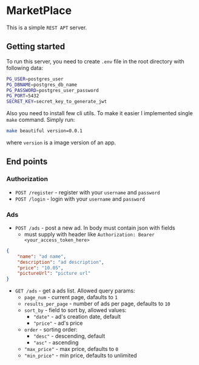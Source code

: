 # MarketPlace

This is a simple `REST APT` server.

## Getting started

To run this server, you need to create `.env` file in the root directory with following data:

```bash
PG_USER=postgres_user
PG_DBNAME=postgres_db_name
PG_PASSWORD=postgres_user_password
PG_PORT=5432
SECRET_KEY=secret_key_to_generate_jwt
```

Also you need to install few cli utils. To make it easier I implemented single `make` command. Simply run:

```bash
make beautiful version=0.0.1
```
where `version` is a image version of an app.

## End points

### Authorization

- `POST /register` - register with your `username` and `password`
- `POST /login` - login with your `username` and `password`

### Ads

- `POST /ads` - post a new ad. In body must contain json with fields
  - must supply with header like `Authorization: Bearer <your_access_token_here>`

```json
{
    "name": "ad name",
    "description": "ad description",
    "price": "10.05",
    "pictureUrl": "picture url"
}
```

- `GET /ads` - get a ads list. Allowed query params:
  - `page_num` - current page, dafaults to `1`
  - `results_per_page` - number of ads per page, defaults to `10`
  - `sort_by` - field to sort by, allowed values:
    - `"date"` - ad's creation date, default
    - `"price"` - ad's price
  - `order` - sorting order:
    - `"desc"` - descending, default
    - `"asc"` - ascending
  - `"max_price"` - max price, defaults to `0`
  - `"min_price"` - min price, defaults to unlimited
